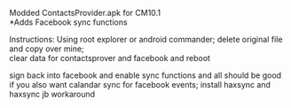 Modded ContactsProvider.apk for CM10.1  
*Adds Facebook sync functions

Instructions:
Using root explorer or android commander; 
delete original file and copy over mine;  
clear data for contactsprover and facebook and reboot 
  
sign back into facebook and enable sync functions and all should be good  
if you also want calandar sync for facebook events; install haxsync and haxsync jb workaround
